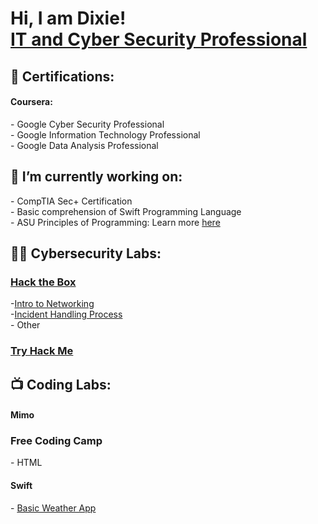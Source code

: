 <h1>Hi, I am Dixie! <br/><a href="Profile!">IT and Cyber Security Professional</a></h1>

<h2>🔖 Certifications:</h2>
<h4>Coursera:</h4>
- Google Cyber Security Professional<br>
- Google Information Technology Professional<br>
- Google Data Analysis Professional  

<h2>🌱 I’m currently working on:</h2>
- CompTIA Sec+ Certification <br>
- Basic comprehension of Swift Programming Language <br>
- ASU Principles of Programming: Learn more <a href="https://gostudyhall.com/courses/principles-of-programming-cse-110/">here</a>

<h2>👨‍💻 Cybersecurity Labs:</h2>
<h3><a href="https://academy.hackthebox.com/">Hack the Box</a></h3>
-<a href="https://academy.hackthebox.com/achievement/842257/34" target="_blank" rel="noopener noreferrer">Intro to Networking</a>
<br>
-<a href="https://academy.hackthebox.com/achievement/842257/148)">Incident Handling Process</a>
<br >
- Other
<h3><a href="https://tryhackme.com/">Try Hack Me</a></h3>

<h2>📺 Coding Labs:</h2>
<h4>Mimo</h4>
<h3>Free Coding Camp</h3>
- HTML

<h4>Swift</h4>
- <a href="https://github.com/DixieReed/Swift_weatherApp">Basic Weather App</a>

<!--
Here are some ideas to get you started:

- 🔭 I’m currently working on ...
- 🌱 I’m currently learning ...
- 👯 I’m looking to collaborate on ...
- 🤔 I’m looking for help with ...
- 💬 Ask me about ...
- 📫 How to reach me: ...
- 😄 Pronouns: ...
- ⚡ Fun fact: ...
-->
